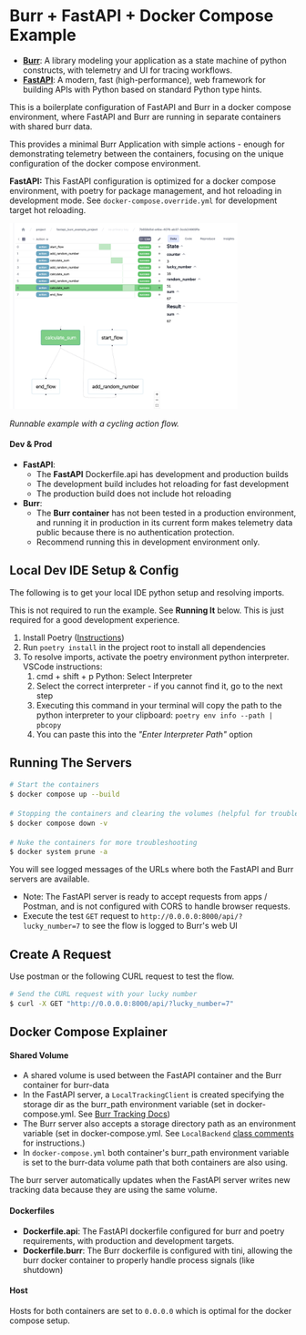 # Burr + FastAPI + Docker Compose Example

- **[Burr](https://burr.dagworks.io/)**: A library modeling your application as a state machine of python constructs, with telemetry and UI for tracing workflows.
- **[FastAPI](https://fastapi.tiangolo.com/)**: A modern, fast (high-performance), web framework for building APIs with Python based on standard Python type hints.

This is a boilerplate configuration of FastAPI and Burr in a docker compose environment, where FastAPI and Burr are running in separate containers with shared burr data. 

This provides a minimal Burr Application with simple actions - enough for demonstrating telemetry between the containers, focusing on the unique configuration of the docker compose environment.

**FastAPI:** This FastAPI configuration is optimized for a docker compose environment, with poetry for package management, and hot reloading in development mode. See `docker-compose.override.yml` for development target hot reloading.

<img src="./screenshot.png" width="400px">

_Runnable example with a cycling action flow._


#### Dev & Prod

- **FastAPI**:
  - The **FastAPI** Dockerfile.api has development and production builds
  - The development build includes hot reloading for fast development
  - The production build does not include hot reloading
- **Burr**:
  - The **Burr container** has not been tested in a production environment, and running it in production in its current form makes telemetry data public because there is no authentication protection.
  - Recommend running this in development environment only.

## Local Dev IDE Setup & Config

The following is to get your local IDE python setup and resolving imports.

This is not required to run the example. See **Running It** below. This is just required for a good development experience.

1. Install Poetry ([Instructions](https://python-poetry.org/docs/#installing-with-pipx))
1. Run `poetry install` in the project root to install all dependencies
1. To resolve imports, activate the poetry environment python interpreter. VSCode instructions:
   1. cmd + shift + p Python: Select Interpreter
   1. Select the correct interpreter - if you cannot find it, go to the next step
   1. Executing this command in your terminal will copy the path to the python interpreter to your clipboard: `poetry env info --path | pbcopy`
   1. You can paste this into the _"Enter Interpreter Path"_ option

## Running The Servers

```bash
# Start the containers
$ docker compose up --build

# Stopping the containers and clearing the volumes (helpful for troubleshooting)
$ docker compose down -v

# Nuke the containers for more troubleshooting
$ docker system prune -a
```

You will see logged messages of the URLs where both the FastAPI and Burr servers are available. 

- Note: The FastAPI server is ready to accept requests from apps / Postman, and is not configured with CORS to handle browser requests.
- Execute the test `GET` request to `http://0.0.0.0:8000/api/?lucky_number=7` to see the flow is logged to Burr's web UI

## Create A Request

Use postman or the following CURL request to test the flow.

```bash
# Send the CURL request with your lucky number
$ curl -X GET "http://0.0.0.0:8000/api/?lucky_number=7"
```

## Docker Compose Explainer

#### Shared Volume

- A shared volume is used between the FastAPI container and the Burr container for burr-data
- In the FastAPI server, a `LocalTrackingClient` is created specifying the storage dir as the burr_path environment variable (set in docker-compose.yml. See [Burr Tracking Docs](https://burr.dagworks.io/reference/tracking/))
- The Burr server also accepts a storage directory path as an environment variable (set in docker-compose.yml. See `LocalBackend` [class comments](https://github.com/DAGWorks-Inc/burr/blob/a1a0b3bcb0f64790615042527c0e173a6c436083/burr/tracking/server/backend.py#L257) for instructions.)
- In `docker-compose.yml` both container's burr_path environment variable is set to the burr-data volume path that both containers are also using.

The burr server automatically updates when the FastAPI server writes new tracking data because they are using the same volume.

#### Dockerfiles

- **Dockerfile.api**: The FastAPI dockerfile configured for burr and poetry requirements, with production and development targets.
- **Dockerfile.burr**: The Burr dockerfile is configured with tini, allowing the burr docker container to properly handle process signals (like shutdown)

#### Host

Hosts for both containers are set to `0.0.0.0` which is optimal for the docker compose setup.